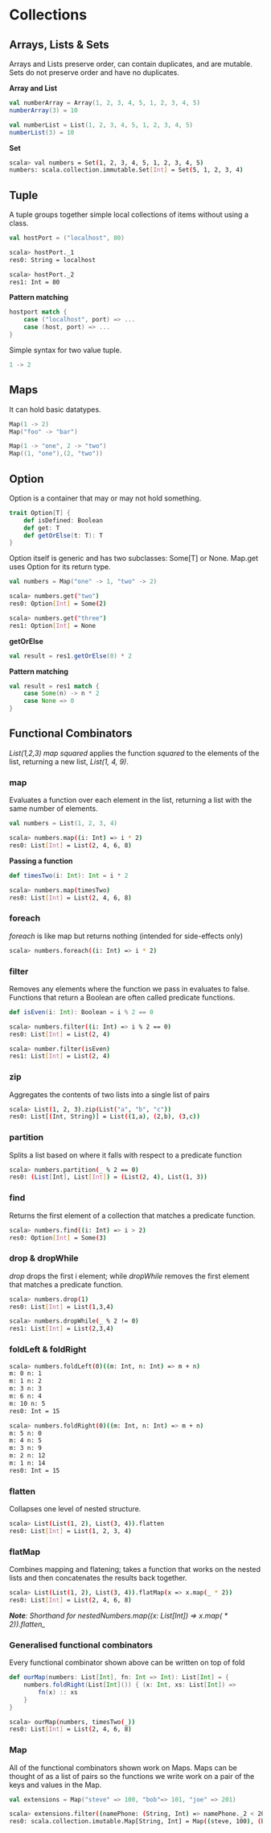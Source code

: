 # Collections

## Arrays, Lists & Sets

Arrays and Lists preserve order, can contain duplicates, and are mutable.
Sets do not preserve order and have no duplicates.

**Array and List**

```Scala
val numberArray = Array(1, 2, 3, 4, 5, 1, 2, 3, 4, 5)
numberArray(3) = 10

val numberList = List(1, 2, 3, 4, 5, 1, 2, 3, 4, 5)
numberList(3) = 10
```

**Set**

```Bash
scala> val numbers = Set(1, 2, 3, 4, 5, 1, 2, 3, 4, 5)
numbers: scala.collection.immutable.Set[Int] = Set(5, 1, 2, 3, 4)
```

## Tuple

A tuple groups together simple local collections of items without using a class.

```Scala
val hostPort = ("localhost", 80)
```

```Bash
scala> hostPort._1
res0: String = localhost

scala> hostPort._2
res1: Int = 80
```

**Pattern matching**

```Scala
hostport match {
    case ("localhost", port) => ...
    case (host, port) => ...
}
```

Simple syntax for two value tuple.

```Scala
1 -> 2
```

## Maps

It can hold basic datatypes.

```Scala
Map(1 -> 2)
Map("foo" -> "bar")

Map(1 -> "one", 2 -> "two")
Map((1, "one"),(2, "two"))
```

## Option

Option is a container that may or may not hold something.

```Scala
trait Option[T] {
    def isDefined: Boolean
    def get: T
    def getOrElse(t: T): T
}
```

Option itself is generic and has two subclasses: Some[T] or None.
Map.get uses Option for its return type.

```Scala
val numbers = Map("one" -> 1, "two" -> 2)
```

```Bash
scala> numbers.get("two")
res0: Option[Int] = Some(2)

scala> numbers.get("three")
res1: Option[Int] = None
```

**getOrElse**

```Scala
val result = res1.getOrElse(0) * 2
```

**Pattern matching**

```Scala
val result = res1 match {
    case Some(n) -> n * 2
    case None => 0
}
```

## Functional Combinators

*List(1,2,3) map squared* applies the function *squared* to the elements of the list, returning a new list, *List(1, 4, 9)*.

### map

Evaluates a function over each element in the list, returning a list with the same number of elements.

```Scala
val numbers = List(1, 2, 3, 4)
```

```Bash
scala> numbers.map((i: Int) => i * 2)
res0: List[Int] = List(2, 4, 6, 8)
```

**Passing a function**

```Scala
def timesTwo(i: Int): Int = i * 2
```

```Bash
scala> numbers.map(timesTwo)
res0: List[Int] = List(2, 4, 6, 8)
```

### foreach

*foreach* is like map but returns nothing (intended for side-effects only)

```Bash
scala> numbers.foreach((i: Int) => i * 2)
```

### filter

Removes any elements where the function we pass in evaluates to false. Functions that return a Boolean are often called predicate functions.

```Scala
def isEven(i: Int): Boolean = i % 2 == 0
```

```Bash
scala> numbers.filter((i: Int) => i % 2 == 0)
res0: List[Int] = List(2, 4)

scala> number.filter(isEven)
res1: List[Int] = List(2, 4)
```

### zip

Aggregates the contents of two lists into a single list of pairs

```Bash
scala> List(1, 2, 3).zip(List("a", "b", "c"))
res0: List[(Int, String)] = List((1,a), (2,b), (3,c))
```

### partition

Splits a list based on where it falls with respect to a predicate function

```Bash
scala> numbers.partition(_ % 2 == 0)
res0: (List[Int], List[Int]) = (List(2, 4), List(1, 3))
```

### find

Returns the first element of a collection that matches a predicate function.

```Bash
scala> numbers.find((i: Int) => i > 2)
res0: Option[Int] = Some(3)
```

### drop & dropWhile

*drop* drops the first i element; while *dropWhile* removes the first element that matches a predicate function.

```Bash
scala> numbers.drop(1)
res0: List[Int] = List(1,3,4)

scala> numbers.dropWhile(_ % 2 != 0)
res1: List[Int] = List(2,3,4)
```

### foldLeft & foldRight

```Bash
scala> numbers.foldLeft(0)((m: Int, n: Int) => m + n)
m: 0 n: 1
m: 1 n: 2
m: 3 n: 3
m: 6 n: 4
m: 10 n: 5
res0: Int = 15

scala> numbers.foldRight(0)((m: Int, n: Int) => m + n)
m: 5 n: 0
m: 4 n: 5
m: 3 n: 9
m: 2 n: 12
m: 1 n: 14
res0: Int = 15
```

### flatten

Collapses one level of nested structure.

```Bash
scala> List(List(1, 2), List(3, 4)).flatten
res0: List[Int] = List(1, 2, 3, 4)
```

### flatMap

Combines mapping and flatening; takes a function that works on the nested lists and then concatenates the results back together.

```Bash
scala> List(List(1, 2), List(3, 4)).flatMap(x => x.map(_ * 2))
res0: List[Int] = List(2, 4, 6, 8)
```

*__Note__: Shorthand for __nestedNumbers.map((x: List[Int]) => x.map(_ * 2)).flatten__*


### Generalised functional combinators

Every functional combinator shown above can be written on top of fold

```Scala
def ourMap(numbers: List[Int], fn: Int => Int): List[Int] = {
    numbers.foldRight(List[Int]()) { (x: Int, xs: List[Int]) =>
        fn(x) :: xs
    }
}
```

```Bash
scala> ourMap(numbers, timesTwo(_))
res0: List[Int] = List(2, 4, 6, 8)
```

### Map

All of the functional combinators shown work on Maps. Maps can be thought of as a list of pairs so the functions we write work on a pair of the keys and values in the Map.

```Scala
val extensions = Map("steve" => 100, "bob"=> 101, "joe" => 201)
```

```Bash
scala> extensions.filter((namePhone: (String, Int) => namePhone._2 < 200))
res0: scala.collection.imutable.Map[String, Int] = Map((steve, 100), (bob, 101))
```